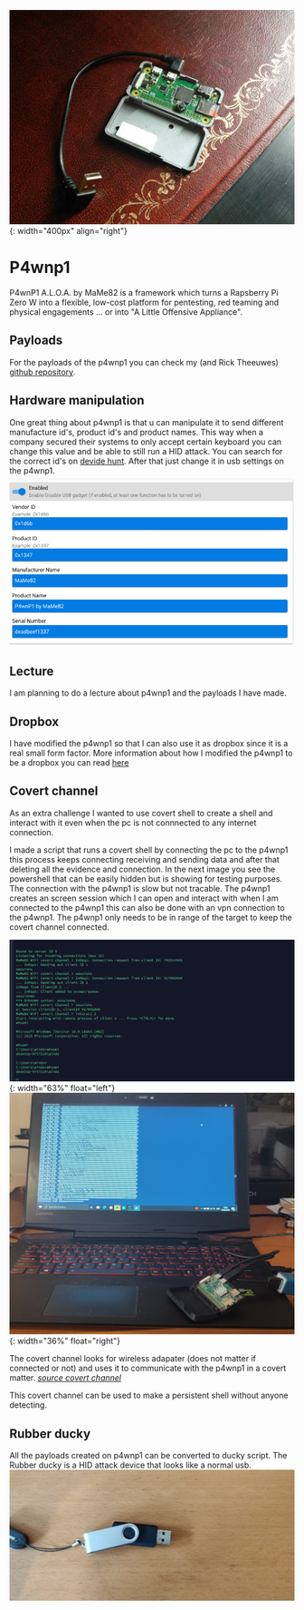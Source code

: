 ![p4wnp1](/images/p4wnp1.jpg){: width="400px" align="right"}
# P4wnp1
P4wnP1 A.L.O.A. by MaMe82 is a framework which turns a Rapsberry Pi Zero W into a flexible, low-cost platform for pentesting, red teaming and physical engagements ... or into "A Little Offensive Appliance".

## Payloads
For the payloads of the p4wnp1 you can check my (and Rick Theeuwes) [github repository](https://github.com/Riqky/Payloads).

## Hardware manipulation
One great thing about p4wnp1 is that u can manipulate it to send different manufacture id's, product id's and product names.
This way when a company secured their systems to only accept certain keyboard you can change this value and be able to still run a HID attack.
You can search for the correct id's on [devide hunt](https://devicehunt.com/all-usb-vendors).
After that just change it in usb settings on the p4wnp1.
![Hardware manipulation](/images/hardware.png)

## Lecture
I am planning to do a lecture about p4wnp1 and the payloads I have made.

## Dropbox
I have modified the p4wnp1 so that I can also use it as dropbox since it is a real small form factor.
More information about how I modified the p4wnp1 to be a dropbox you can read [here](dropbox#p4wnp1)

## Covert channel
As an extra challenge I wanted to use covert shell to create a shell and interact with it even when the pc is not connnected to any internet connection.

I made a script that runs a covert shell by connecting the pc to the p4wnp1 this process keeps connecting receiving and sending data and after that deleting all the evidence and connection. In the next image you see the powershell that can  be easily hidden but is showing for testing purposes. The connection with the p4wnp1 is slow but not tracable. The p4wnp1 creates an screen session which I can open and interact with when I am connected to the p4wnp1 this can also be done with an vpn connection to the p4wnp1. The p4wnp1 only needs to be in range of the target to keep the covert channel connected.

![Covert channel shell](/images/covertshell.png){: width="63%" float="left"}
![p4wnp1 result](/images/p4wnp1result.jpg){: width="36%" float="right"}

The covert channel looks for wireless adapater (does not matter if connected or not) and uses it to communicate with the p4wnp1 in a covert matter.
[*source covert channel*](https://p4wnp1.readthedocs.io/en/latest/Payload-Subfolder/Wifi-Covert-Channel/)

This covert channel can be used to make a persistent shell without anyone detecting.

## Rubber ducky
All the payloads created on p4wnp1 can be converted to ducky script.
The Rubber ducky is a HID attack device that looks like a normal usb.
![rubber ducky](/images/rubberducky.jpg)
